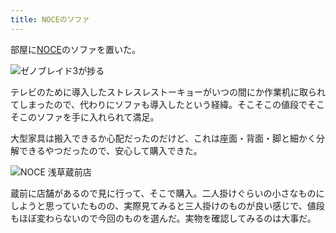 ```yaml
---
title: NOCEのソファ
---
```

部屋に[NOCE](https://www.noce.co.jp/)のソファを置いた。

![](https://lh3.googleusercontent.com/ZPevrbwzc4ufAJ9gnEFrPp1BxFsdKTmi3FeniwRGu2_RJwVxh_74M0x1GSEg-nLVb95PTxjfRAeuocihqekvt8V9Au4ZsNW9VhqWMEdjm6IWxh_p9OoDUZPgdSdUo3Md8KrDGLi3-fEQJ50Vbk1rx-IZkffeUpn-V2sYA7X6Fgo9J06L4v2hRq4F9Q "ゼノブレイド3が捗る")

テレビのために導入したストレスレストーキョーがいつの間にか作業机に取られてしまったので、代わりにソファも導入したという経緯。そこそこの値段でそこそこのソファを手に入れられて満足。

大型家具は搬入できるか心配だったのだけど、これは座面・背面・脚と細かく分解できるやつだったので、安心して購入できた。

![](https://lh6.googleusercontent.com/UIT7n1pbdOgxYA3xloLb7nUBpszOzVCsjYeXj-TvP5pGaAL8r17z_p0toduER-u1o66bbNf0S3dk7WU8LvTl-vT9k5i0lnzIHv4Lz3YTD18JM4VvEVVdJaD2NKsVllksPY83uealI7awB1SwnsKkPJcyboWzSSzF62thUemiAr2WsY6nQ5zuC1sebw "NOCE 浅草蔵前店")

蔵前に店舗があるので見に行って、そこで購入。二人掛けぐらいの小さなものにしようと思っていたものの、実際見てみると三人掛けのものが良い感じで、値段もほぼ変わらないので今回のものを選んだ。実物を確認してみるのは大事だ。
